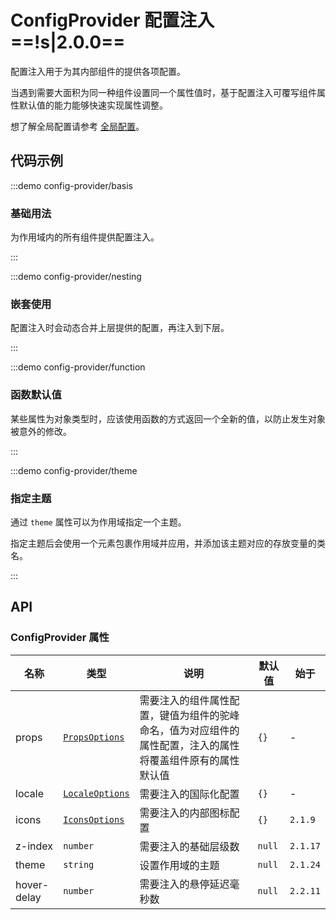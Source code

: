 # ConfigProvider 配置注入 ==!s|2.0.0==

配置注入用于为其内部组件的提供各项配置。

当遇到需要大面积为同一种组件设置同一个属性值时，基于配置注入可覆写组件属性默认值的能力能够快速实现属性调整。

想了解全局配置请参考 [全局配置](/zh-CN/guide/global-config)。

## 代码示例

:::demo config-provider/basis

### 基础用法

为作用域内的所有组件提供配置注入。

:::

:::demo config-provider/nesting

### 嵌套使用

配置注入时会动态合并上层提供的配置，再注入到下层。

:::

:::demo config-provider/function

### 函数默认值

某些属性为对象类型时，应该使用函数的方式返回一个全新的值，以防止发生对象被意外的修改。

:::

:::demo config-provider/theme

### 指定主题

通过 `theme` 属性可以为作用域指定一个主题。

指定主题后会使用一个元素包裹作用域并应用，并添加该主题对应的存放变量的类名。

:::

## API

### ConfigProvider 属性

| 名称        | 类型                                                                                                 | 说明                                                                                                       | 默认值 | 始于     |
| ----------- | ---------------------------------------------------------------------------------------------------- | ---------------------------------------------------------------------------------------------------------- | ------ | -------- |
| props       | [`PropsOptions`](https://github.com/vexip-ui/vexip-ui/blob/main/components/props.ts)                 | 需要注入的组件属性配置，键值为组件的驼峰命名，值为对应组件的属性配置，注入的属性将覆盖组件原有的属性默认值 | `{}`   | -        |
| locale      | [`LocaleOptions`](https://github.com/vexip-ui/vexip-ui/blob/main/common/config/src/locale/helper.ts) | 需要注入的国际化配置                                                                                       | `{}`   | -        |
| icons       | [`IconsOptions`](https://github.com/vexip-ui/vexip-ui/blob/main/common/config/src/icons.ts)          | 需要注入的内部图标配置                                                                                     | `{}`   | `2.1.9`  |
| z-index     | `number`                                                                                             | 需要注入的基础层级数                                                                                       | `null` | `2.1.17` |
| theme       | `string`                                                                                             | 设置作用域的主题                                                                                           | `null` | `2.1.24` |
| hover-delay | `number`                                                                                             | 需要注入的悬停延迟毫秒数                                                                                   | `null` | `2.2.11` |
